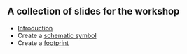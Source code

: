 ## A collection of slides for the workshop

- [Introduction]()
- Create a [schematic symbol]()
- Create a [footprint]()